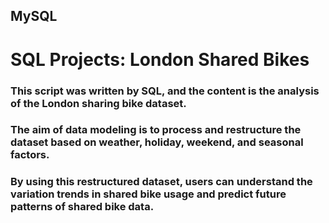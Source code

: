 ## MySQL
# SQL Projects: London Shared Bikes


### This script was written by SQL, and the content is the analysis of the London sharing bike dataset. 
### The aim of data modeling is to process and restructure the dataset based on weather, holiday, weekend, and seasonal factors. 
### By using this restructured dataset, users can understand the variation trends in shared bike usage and predict future patterns of shared bike data.
